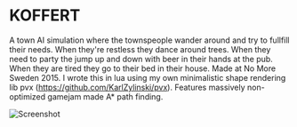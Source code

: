 # KOFFERT
A town AI simulation where the townspeople wander around and try to fullfill their needs. When they're restless they dance around trees. When they need to party the jump up and down with beer in their hands at the pub. When they are tired they go to their bed in their house. Made at No More Sweden 2015. I wrote this in lua using my own minimalistic shape rendering lib pvx (https://github.com/KarlZylinski/pvx). Features massively non-optimized gamejam made A* path finding.

![Screenshot](http://zylinski.se/images/koffert.jpg)
